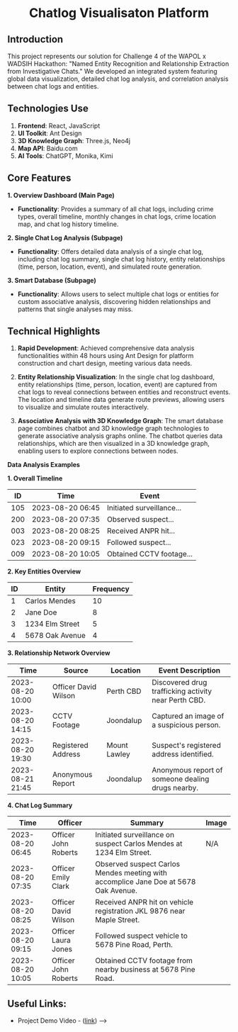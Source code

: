 <h1 align="center">Chatlog Visualisaton Platform</h1>

## Introduction

This project represents our solution for Challenge 4 of the WAPOL x WADSIH Hackathon: "Named Entity Recognition and Relationship Extraction from Investigative Chats." We developed an integrated system featuring global data visualization, detailed chat log analysis, and correlation analysis between chat logs and entities.

## **Technologies Use**

1. **Frontend**: React, JavaScript
2. **UI Toolkit**: Ant Design
3. **3D Knowledge Graph**: Three.js, Neo4j
4. **Map API**: Baidu.com
5. **AI Tools**: ChatGPT, Monika, Kimi

## **Core Features**

**1. Overview Dashboard (Main Page)**

- **Functionality**: Provides a summary of all chat logs, including crime types, overall timeline, monthly changes in chat logs, crime location map, and chat log history timeline.

**2. Single Chat Log Analysis (Subpage)**

- **Functionality**: Offers detailed data analysis of a single chat log, including chat log summary, single chat log history, entity relationships (time, person, location, event), and simulated route generation.

**3. Smart Database (Subpage)**

- **Functionality**: Allows users to select multiple chat logs or entities for custom associative analysis, discovering hidden relationships and patterns that single analyses may miss.

## **Technical Highlights**

1. **Rapid Development**: Achieved comprehensive data analysis functionalities within 48 hours using Ant Design for platform construction and chart design, meeting various data needs.

2. **Entity Relationship Visualization**: In the single chat log dashboard, entity relationships (time, person, location, event) are captured from chat logs to reveal connections between entities and reconstruct events. The location and timeline data generate route previews, allowing users to visualize and simulate routes interactively.

3. **Associative Analysis with 3D Knowledge Graph**: The smart database page combines chatbot and 3D knowledge graph technologies to generate associative analysis graphs online. The chatbot queries data relationships, which are then visualized in a 3D knowledge graph, enabling users to explore connections between nodes.

**Data Analysis Examples**

**1. Overall Timeline**

| ID  | Time             | Event                     |
| --- | ---------------- | ------------------------- |
| 105 | 2023-08-20 06:45 | Initiated surveillance... |
| 200 | 2023-08-20 07:35 | Observed suspect...       |
| 003 | 2023-08-20 08:25 | Received ANPR hit...      |
| 023 | 2023-08-20 09:15 | Followed suspect...       |
| 009 | 2023-08-20 10:05 | Obtained CCTV footage...  |

**2. Key Entities Overview**

| ID  | Entity          | Frequency |
| --- | --------------- | --------- |
| 1   | Carlos Mendes   | 10        |
| 2   | Jane Doe        | 8         |
| 3   | 1234 Elm Street | 5         |
| 4   | 5678 Oak Avenue | 4         |

**3. Relationship Network Overview**

| Time             | Source               | Location     | Event Description                                    |
| ---------------- | -------------------- | ------------ | ---------------------------------------------------- |
| 2023-08-20 10:00 | Officer David Wilson | Perth CBD    | Discovered drug trafficking activity near Perth CBD. |
| 2023-08-20 14:15 | CCTV Footage         | Joondalup    | Captured an image of a suspicious person.            |
| 2023-08-20 19:30 | Registered Address   | Mount Lawley | Suspect's registered address identified.             |
| 2023-08-21 21:45 | Anonymous Report     | Joondalup    | Anonymous report of someone dealing drugs nearby.    |

**4. Chat Log Summary**

| Time             | Officer              | Summary                                                                             | Image |
| ---------------- | -------------------- | ----------------------------------------------------------------------------------- | ----- |
| 2023-08-20 06:45 | Officer John Roberts | Initiated surveillance on suspect Carlos Mendes at 1234 Elm Street.                 | N/A   |
| 2023-08-20 07:35 | Officer Emily Clark  | Observed suspect Carlos Mendes meeting with accomplice Jane Doe at 5678 Oak Avenue. |       |
| 2023-08-20 08:25 | Officer David Wilson | Received ANPR hit on vehicle registration JKL 9876 near Maple Street.               |       |
| 2023-08-20 09:15 | Officer Laura Jones  | Followed suspect vehicle to 5678 Pine Road, Perth.                                  |       |
| 2023-08-20 10:05 | Officer John Roberts | Obtained CCTV footage from nearby business at 5678 Pine Road.                       |       |

## Useful Links:

- Project Demo Video - ([link](https://drive.google.com/file/d/12pQbA4ywGYH6YanbJhsRlm3OlnadnIaQ/view?usp=sharing)) -->

<!-- - Pitch Deck - ([link](https://drive.google.com/file/d/1a72KiaWNZy_RF3DWihqkiE9QrL39gGF1/view?usp=sharing))

## Contributors

- [Xinyi Gao](www.linkedin.com/in/kahshinang): Product Design, Front-end Development
- [Li Cui](www.linkedin.com/in/li-cui-73809027b): Data Analysis, AI intergration